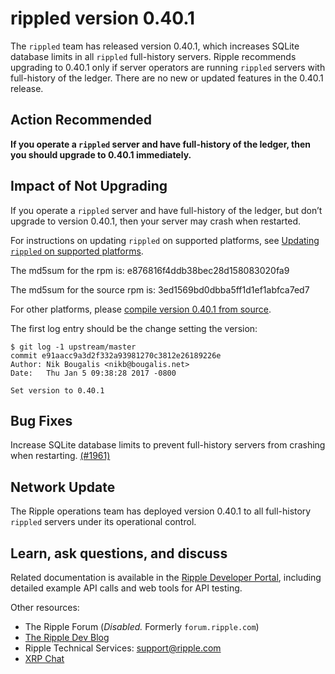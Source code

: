 # rippled version 0.40.1

The `rippled` team has released version 0.40.1, which increases SQLite database limits in all `rippled` full-history servers. Ripple recommends upgrading to 0.40.1 only if server operators are running `rippled` servers with full-history of the ledger. There are no new or updated features in the 0.40.1 release.

## Action Recommended

**If you operate a `rippled` server and have full-history of the ledger, then you should upgrade to 0.40.1 immediately.**

## Impact of Not Upgrading

If you operate a `rippled` server and have full-history of the ledger, but don’t upgrade to version 0.40.1, then your server may crash when restarted.

For instructions on updating `rippled` on supported platforms, see [Updating `rippled` on supported platforms](https://ripple.com/build/rippled-setup/#updating-rippled).

The md5sum for the rpm is: e876816f4ddb38bec28d158083020fa9

The md5sum for the source rpm is: 3ed1569bd0dbba5ff1d1ef1abfca7ed7

For other platforms, please [compile version 0.40.1 from source](https://github.com/ripple/rippled/tree/master/Builds).

The first log entry should be the change setting the version:

    $ git log -1 upstream/master
    commit e91aacc9a3d2f332a93981270c3812e26189226e
    Author: Nik Bougalis <nikb@bougalis.net>
    Date:   Thu Jan 5 09:38:28 2017 -0800

    Set version to 0.40.1

## Bug Fixes
Increase SQLite database limits to prevent full-history servers from crashing when restarting. [(#1961)](https://github.com/ripple/rippled/commit/610e51a162a6ef06accf8733b3b35b492963a78b)

## Network Update
The Ripple operations team has deployed version 0.40.1 to all full-history `rippled` servers under its operational control.

## Learn, ask questions, and discuss
Related documentation is available in the [Ripple Developer Portal](https://ripple.com/build/), including detailed example API calls and web tools for API testing.

Other resources:

* The Ripple Forum (_Disabled._ Formerly `forum.ripple.com`)
* [The Ripple Dev Blog](https://developers.ripple.com/blog/)
* Ripple Technical Services: <support@ripple.com>
* [XRP Chat](http://www.xrpchat.com/)
